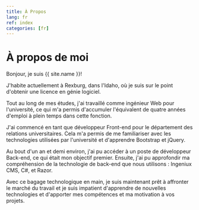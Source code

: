 ```yaml
---
title: À Propos
lang: fr
ref: index
categories: [fr]
---
```

# À propos de moi

Bonjour, je suis {{ site.name }}!

J'habite actuellement à Rexburg, dans l'Idaho, où je suis sur le point d'obtenir une licence en génie logiciel.

Tout au long de mes études, j'ai travaillé comme ingénieur Web pour l'université, ce qui m'a permis d'accumuler l'équivalent de quatre années d'emploi à plein temps dans cette fonction.

J'ai commencé en tant que développeur Front-end pour le département des relations universitaires. Cela m'a permis de me familiariser avec les technologies utilisées par l'université et d'apprendre Bootstrap et jQuery.

Au bout d'un an et demi environ, j'ai pu accéder à un poste de développeur Back-end, ce qui était mon objectif premier. Ensuite, j'ai pu approfondir ma compréhension de la technologie de back-end que nous utilisons : Ingeniux CMS, C#, et Razor.

Avec ce bagage technologique en main, je suis maintenant prêt à affronter le marché du travail et je suis impatient d'apprendre de nouvelles technologies et d'apporter mes compétences et ma motivation à vos projets.
